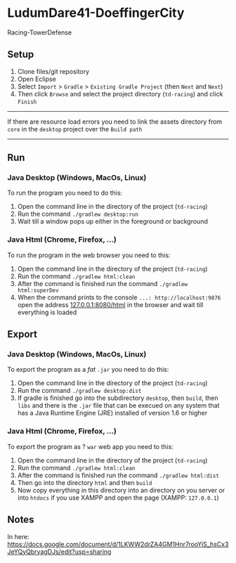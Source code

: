 # LudumDare41-DoeffingerCity

Racing-TowerDefense

## Setup

1. Clone files/git repository
2. Open Eclipse
3. Select `Import` > `Gradle` > `Existing Gradle Project` (then `Next` and `Next`)
4. Then click `Browse` and select the project directory (`td-racing`) and click `Finish`

---

If there are resource load errors you need to link the assets directory from `core` in the `desktop` project over the `Build path`

---

## Run

### Java Desktop (Windows, MacOs, Linux)

To run the program you need to do this:

1. Open the command line in the directory of the project (`td-racing`)
2. Run the command `./gradlew desktop:run`
3. Wait till a window pops up either in the foreground or background

### Java Html (Chrome, Firefox, ...)

To run the program in the web browser you need to this:

1. Open the command line in the directory of the project (`td-racing`)
2. Run the command `./gradlew html:clean` 
3. After the command is finished run the command `./gradlew html:superDev`
4. When the command prints to the console `...: http://localhost:9876` open the address [127.0.0.1:8080/html](127.0.0.1:8080/html) in the browser and wait till everything is loaded

## Export

### Java Desktop (Windows, MacOs, Linux)

To export the program as a *fat* `.jar` you need to do this:

1. Open the command line in the directory of the project (`td-racing`)
2. Run the command `./gradlew desktop:dist`
3. If gradle is finished go into the subdirectory `desktop`, then `build`, then `libs` and there is the `.jar` file that can be execued on any system that has a Java Runtime Engine (JRE) installed of version 1.6 or higher

### Java Html (Chrome, Firefox, ...)

To export the program as ? `war` web app you need to this:

1. Open the command line in the directory of the project (`td-racing`)
2. Run the command `./gradlew html:clean` 
3. After the command is finished run the command `./gradlew html:dist`
4. Then go into the directory `html` and then `build`
5. Now copy everything in this directory into an directory on you server or into `htdocs` if you use XAMPP and open the page (XAMPP: `127.0.0.1`) 

## Notes

In here: https://docs.google.com/document/d/1LKWW2drZA4GM1Hnr7rooYiS_hsCx3JeYQyQbryagDJs/edit?usp=sharing